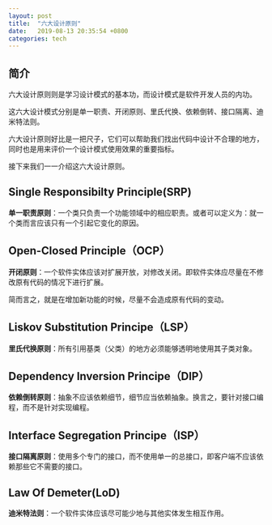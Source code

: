 ```yaml
---
layout: post
title:  "六大设计原则"
date:   2019-08-13 20:35:54 +0800
categories: tech
---
```

## 简介

六大设计原则则是学习设计模式的基本功，而设计模式是软件开发人员的内功。

<!-- more -->

这六大设计模式分别是单一职责、开闭原则、里氏代换、依赖倒转、接口隔离、迪米特法则。

六大设计原则好比是一把尺子，它们可以帮助我们找出代码中设计不合理的地方，同时也是用来评价一个设计模式使用效果的重要指标。

接下来我们一一介绍这六大设计原则。

## Single Responsibilty Principle(SRP)

**单一职责原则**：一个类只负责一个功能领域中的相应职责。或者可以定义为：就一个类而言应该只有一个引起它变化的原因。

## Open-Closed Principle（OCP）

**开闭原则**：一个软件实体应该对扩展开放，对修改关闭。即软件实体应尽量在不修改原有代码的情况下进行扩展。

简而言之，就是在增加新功能的时候，尽量不会造成原有代码的变动。

## Liskov Substitution Principe（LSP）

**里氏代换原则**：所有引用基类（父类）的地方必须能够透明地使用其子类对象。

## Dependency Inversion Principe（DIP）

**依赖倒转原则**：抽象不应该依赖细节，细节应当依赖抽象。换言之，要针对接口编程，而不是针对实现编程。

## Interface Segregation Principe（ISP）

**接口隔离原则**：使用多个专门的接口，而不使用单一的总接口，即客户端不应该依赖那些它不需要的接口。

## Law Of Demeter(LoD)

**迪米特法则**：一个软件实体应该尽可能少地与其他实体发生相互作用。
